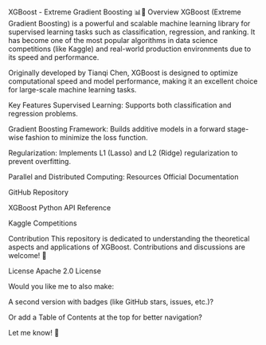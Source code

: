 XGBoost - Extreme Gradient Boosting 📊🚀
Overview
XGBoost (Extreme Gradient Boosting) is a powerful and scalable machine learning library for supervised learning tasks such as classification, regression, and ranking. It has become one of the most popular algorithms in data science competitions (like Kaggle) and real-world production environments due to its speed and performance.

Originally developed by Tianqi Chen, XGBoost is designed to optimize computational speed and model performance, making it an excellent choice for large-scale machine learning tasks.

Key Features
Supervised Learning:
Supports both classification and regression problems.

Gradient Boosting Framework:
Builds additive models in a forward stage-wise fashion to minimize the loss function.

Regularization:
Implements L1 (Lasso) and L2 (Ridge) regularization to prevent overfitting.

Parallel and Distributed Computing:
Resources
Official Documentation

GitHub Repository

XGBoost Python API Reference

Kaggle Competitions

Contribution
This repository is dedicated to understanding the theoretical aspects and applications of XGBoost. Contributions and discussions are welcome! 🚀

License
Apache 2.0 License

Would you like me to also make:

A second version with badges (like GitHub stars, issues, etc.)?

Or add a Table of Contents at the top for better navigation?

Let me know! 🚀








